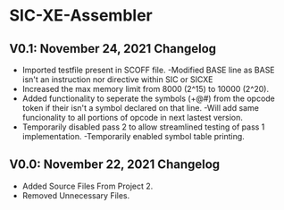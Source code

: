 # SIC-XE-Assembler
## V0.1: November 24, 2021 Changelog
- Imported testfile present in SCOFF file.
  -Modified BASE line as BASE isn't an instruction nor directive within SIC or SICXE  
- Increased the max memory limit from 8000 (2^15) to 10000 (2^20).
- Added functionality to seperate the symbols (+@#) from the opcode token if their isn't a symbol declared on that line.
       -Will add same funcionality to all portions of opcode in next lastest version.
- Temporarily disabled pass 2 to allow streamlined testing of pass 1 implementation.
       -Temporarily enabled symbol table printing.  
## V0.0: November 22, 2021 Changelog
- Added Source Files From Project 2.
- Removed Unnecessary Files.
